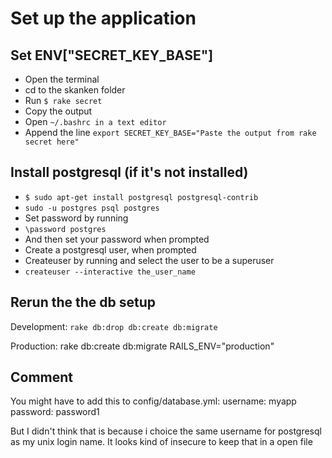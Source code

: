 # Set up the application

## Set ENV["SECRET_KEY_BASE"]

* Open the terminal
* cd to the skanken folder
* Run ```$ rake secret ```
* Copy the output
* Open ```~/.bashrc in a text editor```
* Append the line ```export SECRET_KEY_BASE="Paste the output from rake secret here"```

## Install postgresql (if it's not installed)

* ```$ sudo apt-get install postgresql postgresql-contrib```
* ```sudo -u postgres psql postgres```
* Set password by running
* ```\password postgres```
* And then set your password when prompted
* Create a postgresql user, when prompted
* Createuser by running and select the user to be a superuser
* ```createuser --interactive the_user_name```

## Rerun the the db setup

Development:
```rake db:drop db:create db:migrate ```

Production:
rake db:create db:migrate RAILS_ENV="production" 

## Comment

You might have to add this to config/database.yml: 
username: myapp
password: password1

But I didn't think that is because i choice the same username for postgresql as my unix login name. It looks kind of insecure to keep that in a open file
